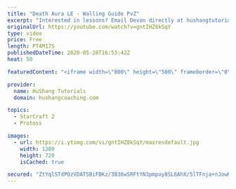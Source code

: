 ```yaml
---
title: "Death Aura LE - Walling Guide PvZ"
excerpt: "Interested in lessons? Email Devon directly at hushangtutorials@outlook.com ------------------------------------------------------------------------------------------------------- Want to support HuShang Tutorials directly? Patreon is a website where you can contribute a monthly donation that will help"
originalUrl: https://youtube.com/watch?v=gntIHZ8kSqY
type: video
price: Free
length: PT4M17S
publishedDateTime: 2020-05-28T16:53:42Z
heat: 50

featuredContent: "<iframe width=\"800\" height=\"500\" frameborder=\"0\" src=\"https://www.youtube.com/embed/gntIHZ8kSqY\" allow=\"accelerometer; autoplay; encrypted-media; gyroscope; picture-in-picture\" allowfullscreen></iframe>"

provider:
  name: HuShang Tutorials
  domain: hushangcoaching.com

topics:
  - StarCraft 2
  - Protoss

images:
  - url: https://i.ytimg.com/vi/gntIHZ8kSqY/maxresdefault.jpg
    width: 1280
    height: 720
    isCached: true

secured: "ZtYqlSTdPOzVDATSBiFBKz/3B36wSRFtYN3pmpuy8SL6AhX/5lTFnja+nJowKjJJo5MdIIUdOzyNW7m5LSSF+mPTHVxOHd/MsmIdvae/J8MMcyeJdRRHjmylg2G6y54z2BnoWtzPkHEFEL/siiSx1EBdA8UQmql7zA6f0c+dgAL9EeLXoAZ5rrLNTHbNfJNefVmmSMLhxJv8GIJaaLjTmgaycp4kceQ+8zyNEpXVYM2vWBb8GoIfwvoYVagzL19Vb97HG7Qzlh0TAkAZXMCH4swF+Rf4+7HRquN4bC38WehRdj44CqB/lHy15jutxg2DwBR6rqdm2QhctVZBuHQDLdVpfF3Ud3tti4qebszHMXbYduDd3hQAihhnosebNA2YwPn7c6LRjqzBF9Nt/Gbtsh8QiABN9TDZJNWPq90/a90=;tskQqSfNy3JxbGSmvNk2Zw=="
---
```


